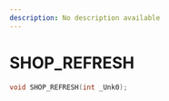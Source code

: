 ```yaml
---
description: No description available 
---
```


# SHOP_REFRESH

```cpp
void SHOP_REFRESH(int _Unk0);
```